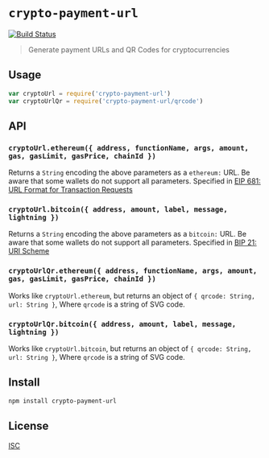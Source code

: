 # `crypto-payment-url`

[![Build Status](https://travis-ci.com/hyperdivision/crypto-payment-url.svg?branch=master)](https://travis-ci.com/hyperdivision/crypto-payment-url)

> Generate payment URLs and QR Codes for cryptocurrencies

## Usage

```js
var cryptoUrl = require('crypto-payment-url')
var cryptoUrlQr = require('crypto-payment-url/qrcode')
```

## API

### `cryptoUrl.ethereum({ address, functionName, args, amount, gas, gasLimit, gasPrice, chainId })`

Returns a `String` encoding the above parameters as a `ethereum:` URL.
Be aware that some wallets do not support all parameters.
Specified in [EIP 681: URL Format for Transaction Requests](https://eips.ethereum.org/EIPS/eip-681)

### `cryptoUrl.bitcoin({ address, amount, label, message, lightning })`

Returns a `String` encoding the above parameters as a `bitcoin:` URL.
Be aware that some wallets do not support all parameters.
Specified in [BIP 21: URI Scheme](https://github.com/bitcoin/bips/blob/master/bip-0021.mediawiki)

### `cryptoUrlQr.ethereum({ address, functionName, args, amount, gas, gasLimit, gasPrice, chainId })`

Works like `cryptoUrl.ethereum`, but returns an object of `{ qrcode: String, url: String }`,
Where `qrcode` is a string of SVG code.

### `cryptoUrlQr.bitcoin({ address, amount, label, message, lightning })`

Works like `cryptoUrl.bitcoin`, but returns an object of `{ qrcode: String, url: String }`,
Where `qrcode` is a string of SVG code.

## Install

```sh
npm install crypto-payment-url
```

## License

[ISC](LICENSE)
